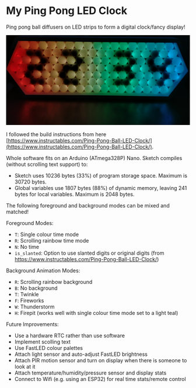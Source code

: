 # My Ping Pong LED Clock

Ping pong ball diffusers on LED strips to form a digital clock/fancy display!

![](rainbow_bg.png)

I followed the build instructions from here [https://www.instructables.com/Ping-Pong-Ball-LED-Clock/](https://www.instructables.com/Ping-Pong-Ball-LED-Clock/).

Whole software fits on an Arduino (ATmega328P) Nano. Sketch compiles (without scrolling text support) to:
- Sketch uses 10236 bytes (33%) of program storage space. Maximum is 30720 bytes.
- Global variables use 1807 bytes (88%) of dynamic memory, leaving 241 bytes for local variables. Maximum is 2048 bytes.

The following foreground and background modes can be mixed and matched!

Foreground Modes:
- `T`: Single colour time mode
- `R`: Scrolling rainbow time mode
- `N`: No time
- `is_slanted`: Option to use slanted digits or original digits (from https://www.instructables.com/Ping-Pong-Ball-LED-Clock/)

Background Animation Modes:
- `R`: Scrolling rainbow background
- `B`: No background
- `T`: Twinkle
- `F`: Fireworks
- `W`: Thunderstorm
- `H`: Firepit (works well with single colour time mode set to a light teal)

Future Improvements:
- Use a hardware RTC rather than use software
- Implement scolling text
- Use FastLED colour palettes
- Attach light sensor and auto-adjust FastLED brightness
- Attach PIR motion sensor and turn on display when there is someone to look at it
- Attach temperature/humidity/pressure sensor and display stats
- Connect to Wifi (e.g. using an ESP32) for real time stats/remote control